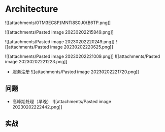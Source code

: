 # Architecture

![[attachments/0TM3EC8P}MNTI8S0J0{B6TP.png]]

![[attachments/Pasted image 20230202215849.png]]

![[attachments/Pasted image 20230202220249.png]]
![[attachments/Pasted image 20230202220625.png]]

![[attachments/Pasted image 20230202221009.png]]
![[attachments/Pasted image 20230202221223.png]]

- 服务注册
![[attachments/Pasted image 20230202221720.png]]

## 问题
- 高峰期处理（早晚）
![[attachments/Pasted image 20230202222442.png]]

## 实战


